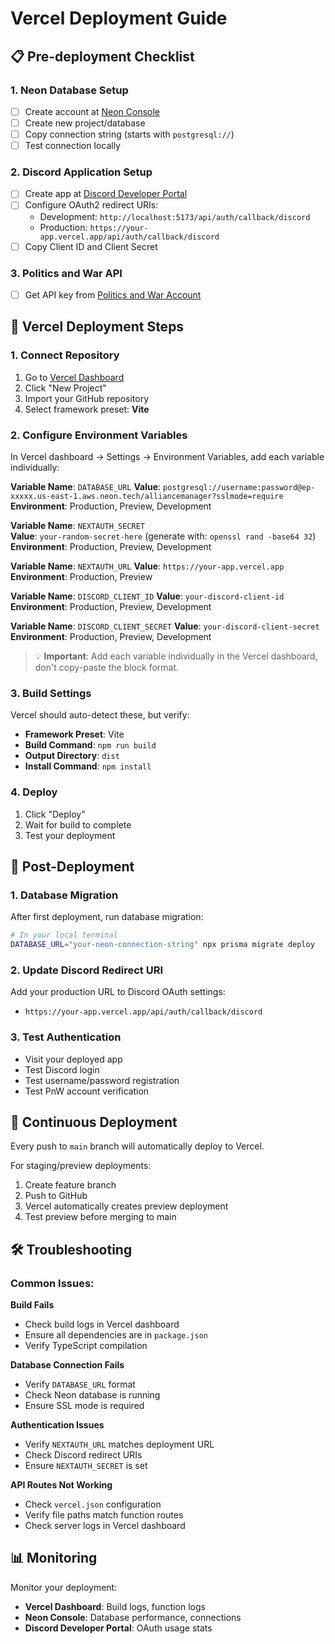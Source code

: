 # Vercel Deployment Guide

## 📋 Pre-deployment Checklist

### 1. Neon Database Setup
- [ ] Create account at [Neon Console](https://console.neon.tech/)
- [ ] Create new project/database
- [ ] Copy connection string (starts with `postgresql://`)
- [ ] Test connection locally

### 2. Discord Application Setup
- [ ] Create app at [Discord Developer Portal](https://discord.com/developers/applications)
- [ ] Configure OAuth2 redirect URIs:
  - Development: `http://localhost:5173/api/auth/callback/discord`
  - Production: `https://your-app.vercel.app/api/auth/callback/discord`
- [ ] Copy Client ID and Client Secret

### 3. Politics and War API
- [ ] Get API key from [Politics and War Account](https://politicsandwar.com/account/)

## 🚀 Vercel Deployment Steps

### 1. Connect Repository
1. Go to [Vercel Dashboard](https://vercel.com/dashboard)
2. Click "New Project"
3. Import your GitHub repository
4. Select framework preset: **Vite**

### 2. Configure Environment Variables
In Vercel dashboard → Settings → Environment Variables, add each variable individually:

**Variable Name**: `DATABASE_URL`
**Value**: `postgresql://username:password@ep-xxxxx.us-east-1.aws.neon.tech/alliancemanager?sslmode=require`
**Environment**: Production, Preview, Development

**Variable Name**: `NEXTAUTH_SECRET`  
**Value**: `your-random-secret-here` (generate with: `openssl rand -base64 32`)
**Environment**: Production, Preview, Development

**Variable Name**: `NEXTAUTH_URL`
**Value**: `https://your-app.vercel.app`
**Environment**: Production, Preview

**Variable Name**: `DISCORD_CLIENT_ID`
**Value**: `your-discord-client-id`
**Environment**: Production, Preview, Development

**Variable Name**: `DISCORD_CLIENT_SECRET`
**Value**: `your-discord-client-secret` 
**Environment**: Production, Preview, Development

> 💡 **Important**: Add each variable individually in the Vercel dashboard, don't copy-paste the block format.

### 3. Build Settings
Vercel should auto-detect these, but verify:
- **Framework Preset**: Vite
- **Build Command**: `npm run build`
- **Output Directory**: `dist`
- **Install Command**: `npm install`

### 4. Deploy
1. Click "Deploy"
2. Wait for build to complete
3. Test your deployment

## 🔧 Post-Deployment

### 1. Database Migration
After first deployment, run database migration:

```bash
# In your local terminal
DATABASE_URL="your-neon-connection-string" npx prisma migrate deploy
```

### 2. Update Discord Redirect URI
Add your production URL to Discord OAuth settings:
- `https://your-app.vercel.app/api/auth/callback/discord`

### 3. Test Authentication
- Visit your deployed app
- Test Discord login
- Test username/password registration
- Test PnW account verification

## 🔄 Continuous Deployment

Every push to `main` branch will automatically deploy to Vercel.

For staging/preview deployments:
1. Create feature branch
2. Push to GitHub
3. Vercel automatically creates preview deployment
4. Test preview before merging to main

## 🛠️ Troubleshooting

### Common Issues:

**Build Fails**
- Check build logs in Vercel dashboard
- Ensure all dependencies are in `package.json`
- Verify TypeScript compilation

**Database Connection Fails**
- Verify `DATABASE_URL` format
- Check Neon database is running
- Ensure SSL mode is required

**Authentication Issues**
- Verify `NEXTAUTH_URL` matches deployment URL
- Check Discord redirect URIs
- Ensure `NEXTAUTH_SECRET` is set

**API Routes Not Working**
- Check `vercel.json` configuration
- Verify file paths match function routes
- Check server logs in Vercel dashboard

## 📊 Monitoring

Monitor your deployment:
- **Vercel Dashboard**: Build logs, function logs
- **Neon Console**: Database performance, connections
- **Discord Developer Portal**: OAuth usage stats
